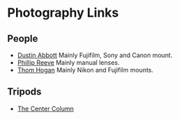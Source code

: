 # Photography Links

## People

- [Dustin Abbott](https://dustinabbott.net) Mainly Fujifilm, Sony and Canon mount.
- [Phillip Reeve](https://phillipreeve.net) Mainly manual lenses.
- [Thom Hogan](https://www.bythom.com) Mainly Nikon and Fujifilm mounts.

## Tripods

- [The Center Column](https://thecentercolumn.com)

